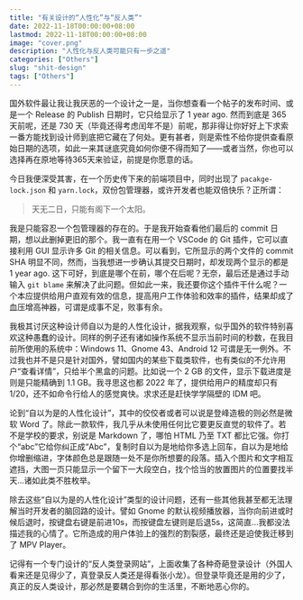 ```yaml
---
title: "有关设计的“人性化”与“反人类”"
date: 2022-11-18T00:00:00+08:00
lastmod: 2022-11-18T00:00:00+08:00
image: "cover.png"
description: "人性化与反人类可能只有一步之遥"
categories: ["Others"]
slug: "shit-design"
tags: ["Others"]
---
```


国外软件最让我让我厌恶的一个设计之一是，当你想查看一个帖子的发布时间、或是一个 Release 的 Publish 日期时，它只给显示了 1 year ago. 然而到底是 365 天前呢，还是 730 天（毕竟还得考虑闰年不是）前呢，那非得让你好好上下求索一番方能找到设计师到底把它藏在了何处。更有甚者，则是索性不给你提供查看原始日期的选项，如此一来其谜底究竟如何你便不得而知了——或者当然，你也可以选择再在原地等待365天来验证，前提是你愿意的话。

今日我便深受其害，在一个历史传下来的前端项目中，同时出现了 `pacakge-lock.json` 和 `yarn.lock`，双份包管理器，或许开发者也能双倍快乐？正所谓：

> 天无二日，只能有阁下一个太阳。

我是只能容忍一个包管理器的存在的。于是我开始查看他们最后的 commit 日期，想以此删掉更旧的那个。我一直有在用一个 VSCode 的 Git 插件，它可以直接利用 GUI 显示许多 Git 的相关信息。可以看到，它所显示的两个文件的 commit SHA 明显不同，然而，当我想进一步确认其提交日期时，却发现两个显示的都是 1 year ago. 这下可好，到底是哪个在前，哪个在后呢？无奈，最后还是通过手动输入 `git blame` 来解决了此问题。但如此一来，我还要你这个插件干什么呢？一个本应提供给用户直观有效的信息，提高用户工作体验和效率的插件，结果却成了血压增高神器，可谓是成事不足，败事有余。

我极其讨厌这种设计师自以为是的人性化设计，据我观察，似乎国外的软件特别喜欢这种愚蠢的设计。同样的例子还有诸如操作系统不显示当前时间的秒数，在我目前所使用的系统中：Windows 11、Gnome 43、Android 12 可谓是无一例外。不过我也并不是只是针对国外，譬如国内的某些下载类软件，也有类似的不允许用户“查看详情”，只给半个黑盒的问题。比如说一个 2 GB 的文件，显示下载进度是则是只能精确到 1.1 GB。我寻思这也都 2022 年了，提供给用户的精度却只有 1/20，还不如命令行给人的感觉爽快。求求还是赶快学学隔壁的 IDM 吧。

论到“自以为是的人性化设计”，其中的佼佼者或者可以说是登峰造极的则必然是微软 Word 了。除此一款软件，我几乎从未使用任何比它要更反直觉的软件了。若不是学校的要求，别说是 Markdown 了，哪怕 HTML 乃至 TXT 都比它强。你打个“abc”它给你纠正成“Abc”，复制时自以为是地给你多选上回车，自以为是地给你增删缩进，字体颜色总是跟随一处不是你所想要的段落。插入个图片和文字相互遮挡，大图一页只能显示一个留下一大段空白，找个恰当的放置图片的位置要找半天...诸如此类不胜枚举。

除去这些“自以为是的人性化设计”类型的设计问题，还有一些其他我甚至都无法理解当时开发者的脑回路的设计。譬如 Gnome 的默认视频播放器，当你向前进或时候后退时，按键盘右键是前进10s，而按键盘左键则是后退5s，这简直...我都没法描述我的心情了。它所造成的用户体验上的强烈的割裂感，最终还是迫使我迁移到了 MPV Player。

记得有一个专门设计的“反人类登录网站”，上面收集了各种奇葩登录设计（外国人看来还是见得少了，真登录反人类还是得看张小龙）。但登录毕竟还是用的少了，真正的反人类设计，那必然是要耦合到你的生活里，不断地恶心你的。